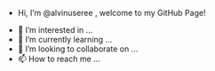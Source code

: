 * Hi, I’m @alvinuseree , welcome to my GitHub Page!
- 👀 I’m interested in ...
- 🌱 I’m currently learning ...
- 💞️ I’m looking to collaborate on ...
- 📫 How to reach me ...

<!---
alvinuseree/alvinuseree is a ✨ special ✨ repository because its `README.md` (this file) appears on your GitHub profile.
You can click the Preview link to take a look at your changes.
--->
